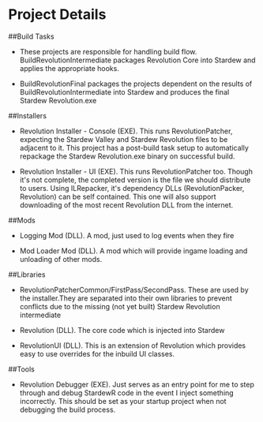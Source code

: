 # Project Details

##Build Tasks

- These projects are responsible for handling build flow. BuildRevolutionIntermediate packages Revolution Core into Stardew and applies the appropriate hooks.

- BuildRevolutionFinal packages the projects dependent on the results of BuildRevolutionIntermediate into Stardew and produces the final Stardew Revolution.exe

##Installers

- Revolution Installer - Console (EXE). This runs RevolutionPatcher, expecting the Stardew Valley and Stardew Revolution files to be adjacent to it. This project has a post-build task setup to automatically repackage the Stardew Revolution.exe binary on successful build.

- Revolution Installer - UI (EXE). This runs RevolutionPatcher too. Though it's not complete, the completed version is the file we should distribute to users. Using ILRepacker, it's dependency DLLs (RevolutionPacker, Revolution) can be self contained. This one will also support downloading of the most recent Revolution DLL from the internet. 

##Mods

- Logging Mod (DLL). A mod, just used to log events when they fire

- Mod Loader Mod (DLL). A mod which will provide ingame loading and unloading of other mods.

##Libraries

- RevolutionPatcherCommon/FirstPass/SecondPass. These are used by the installer.They are separated into their own libraries to prevent conflicts due to the missing (not yet built) Stardew Revolution intermediate

- Revolution (DLL). The core code which is injected into Stardew

- RevolutionUI (DLL). This is an extension of Revolution which provides easy to use overrides for the inbuild UI classes.

##Tools

- Revolution Debugger (EXE). Just serves as an entry point for me to step through and debug StardewR code in the event I inject something incorrectly. This should be set as your startup project when not debugging the build process.



